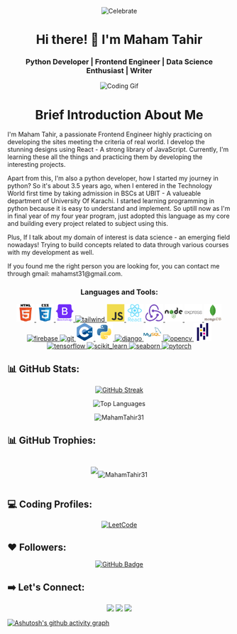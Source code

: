 <p align="center">
  <img src="https://www.keepsolid.com/blog/wp-content/uploads/2018/12/giphy-article-top-tools-for-managers.gif" alt="Celebrate" width="600">
</p>

<h1 align="center">Hi there! 👋 I'm Maham Tahir</h1>     
<h3 align="center">Python Developer | Frontend Engineer | Data Science Enthusiast | Writer</h3>  

<p align="center">
  <img src="https://th.bing.com/th/id/R.2e7392bd69172cb64fb648d6a5abb830?rik=efZhR2aKJswCEg&pid=ImgRaw&r=0" alt="Coding Gif"  />
</p>
<h1 align="center">Brief Introduction About Me</h1>
</p> I'm Maham Tahir, a passionate Frontend Engineer highly practicing on developing the sites meeting the criteria of real world. I develop the stunning designs using React - A strong library of JavaScript. Currently, I'm learning these all the things and practicing them by developing the interesting projects.</p>
<p> Apart from this, I'm also a python developer, how I started my journey in python? So it's about 3.5 years ago, when I entered in the Technology World first time by taking admission in BSCs at UBIT - A valueable department of University Of Karachi. I started learning programming in python because it is easy to understand and implement. So uptill now as I'm in final year of my four year program, just adopted this language as my core and building every project related to subject using this.</p>
<p>Plus, If I talk about my domain of interest is data science - an emerging field nowadays! Trying to build concepts related to data through various courses with my development as well.</p>
<p>If you found me the right person you are looking for, you can contact me through gmail: mahamst31@gmail.com.</p>


<h3 align="center">Languages and Tools:</h3>
<p align="center"> <a href="https://www.w3.org/html/" target="_blank" rel="noreferrer"> <img src="https://raw.githubusercontent.com/devicons/devicon/master/icons/html5/html5-original-wordmark.svg" alt="html5" width="40" height="40"/> </a><a href="https://www.w3schools.com/css/" target="_blank" rel="noreferrer"> <img src="https://raw.githubusercontent.com/devicons/devicon/master/icons/css3/css3-original-wordmark.svg" alt="css3" width="40" height="40"/> </a> <a href="https://getbootstrap.com" target="_blank" rel="noreferrer"> <img src="https://raw.githubusercontent.com/devicons/devicon/master/icons/bootstrap/bootstrap-plain-wordmark.svg" alt="bootstrap" width="40" height="40"/> </a> <a href="https://tailwindcss.com/" target="_blank" rel="noreferrer"> <img src="https://www.vectorlogo.zone/logos/tailwindcss/tailwindcss-icon.svg" alt="tailwind" width="40" height="40"/> </a> <a href="https://developer.mozilla.org/en-US/docs/Web/JavaScript" target="_blank" rel="noreferrer"> <img src="https://raw.githubusercontent.com/devicons/devicon/master/icons/javascript/javascript-original.svg" alt="javascript" width="40" height="40"/> </a><a href="https://reactjs.org/" target="_blank" rel="noreferrer"> <img src="https://raw.githubusercontent.com/devicons/devicon/master/icons/react/react-original-wordmark.svg" alt="react" width="40" height="40"/> </a> <a href="https://redux.js.org" target="_blank" rel="noreferrer"> <img src="https://raw.githubusercontent.com/devicons/devicon/master/icons/redux/redux-original.svg" alt="redux" width="40" height="40"/> </a><a href="https://nodejs.org" target="_blank" rel="noreferrer"> <img src="https://raw.githubusercontent.com/devicons/devicon/master/icons/nodejs/nodejs-original-wordmark.svg" alt="nodejs" width="40" height="40"/> </a> <a href="https://expressjs.com" target="_blank" rel="noreferrer"> <img src="https://raw.githubusercontent.com/devicons/devicon/master/icons/express/express-original-wordmark.svg" alt="express" width="40" height="40"/> </a><a href="https://www.mongodb.com/" target="_blank" rel="noreferrer"> <img src="https://raw.githubusercontent.com/devicons/devicon/master/icons/mongodb/mongodb-original-wordmark.svg" alt="mongodb" width="40" height="40"/> </a> <a href="https://firebase.google.com/" target="_blank" rel="noreferrer"> <img src="https://www.vectorlogo.zone/logos/firebase/firebase-icon.svg" alt="firebase" width="40" height="40"/> </a> <a href="https://git-scm.com/" target="_blank" rel="noreferrer"> <img src="https://www.vectorlogo.zone/logos/git-scm/git-scm-icon.svg" alt="git" width="40" height="40"/> </a> <a href="https://www.w3schools.com/cpp/" target="_blank" rel="noreferrer"> <img src="https://raw.githubusercontent.com/devicons/devicon/master/icons/cplusplus/cplusplus-original.svg" alt="cplusplus" width="40" height="40"/> </a> <a href="https://www.python.org" target="_blank" rel="noreferrer"> <img src="https://raw.githubusercontent.com/devicons/devicon/master/icons/python/python-original.svg" alt="python" width="40" height="40"/> </a> <a href="https://www.djangoproject.com/" target="_blank" rel="noreferrer"> <img src="https://cdn.worldvectorlogo.com/logos/django.svg" alt="django" width="40" height="40"/> </a> <a href="https://www.mysql.com/" target="_blank" rel="noreferrer"> <img src="https://raw.githubusercontent.com/devicons/devicon/master/icons/mysql/mysql-original-wordmark.svg" alt="mysql" width="40" height="40"/> </a> <a href="https://opencv.org/" target="_blank" rel="noreferrer"> <img src="https://www.vectorlogo.zone/logos/opencv/opencv-icon.svg" alt="opencv" width="40" height="40"/> </a> <a href="https://pandas.pydata.org/" target="_blank" rel="noreferrer"> <img src="https://raw.githubusercontent.com/devicons/devicon/2ae2a900d2f041da66e950e4d48052658d850630/icons/pandas/pandas-original.svg" alt="pandas" width="40" height="40"/> </a> <a href="https://www.tensorflow.org" target="_blank" rel="noreferrer"> <img src="https://www.vectorlogo.zone/logos/tensorflow/tensorflow-icon.svg" alt="tensorflow" width="40" height="40"/> </a> <a href="https://scikit-learn.org/" target="_blank" rel="noreferrer"> <img src="https://upload.wikimedia.org/wikipedia/commons/0/05/Scikit_learn_logo_small.svg" alt="scikit_learn" width="40" height="40"/> </a> <a href="https://seaborn.pydata.org/" target="_blank" rel="noreferrer"> <img src="https://seaborn.pydata.org/_images/logo-mark-lightbg.svg" alt="seaborn" width="40" height="40"/> </a><a href="https://pytorch.org/" target="_blank" rel="noreferrer"> <img src="https://www.vectorlogo.zone/logos/pytorch/pytorch-icon.svg" alt="pytorch" width="40" height="40"/> </a></p>


## 📊 GitHub Stats:
<p align="center">
<a href="https://git.io/streak-stats"><img src="https://github-readme-streak-stats.herokuapp.com?user=MahamTahir31&theme=midnight-purple&hide_border=true&border_radius=4.9" alt="GitHub Streak" /></a>
</p>

<p align="center">
    <img src="https://github-readme-stats.vercel.app/api/top-langs/?username=MahamTahir31&theme=midnight-purple&hide_border=true&border_radius=4.9r=true&include_all_commits=true&count_private=true&layout=compact&bg_color=000000" alt="Top Languages" />
</p>

<p align="center">
  <img src="https://github-readme-stats.vercel.app/api?username=MahamTahir31&show_icons=true&locale=en&theme=midnight-purple&hide_border=true&border_radius=4.9" alt="MahamTahir31 " />
</p>

## 📊 GitHub Trophies:
<div style="display: flex; justify-content: center; align-items: center;">
    <div> 
        <img src="https://github-profile-trophy.vercel.app/?username=MahamTahir31&theme=onedark&no-frame=false&no-bg=false&margin-w=4" />
    </div>
    <div>
      <br>
        <p align="left">
            <img src="https://komarev.com/ghpvc/?username=MahamTahir31&label=Profile%20views&color=0e75b6&style=flat" alt="MahamTahir31" />
        </p>
    </div>
</div>

## 💻 Coding Profiles:

<p align="center">  
  <a href="https://leetcode.com/Maham31/">
    <img src="https://img.shields.io/badge/LeetCode-000000?style=for-the-badge&logo=LeetCode&logoColor=#d16c06" alt="LeetCode">
  </a>
</p>


## ❤ Followers:
<div align= "center">
<a href="https://github.com/MahamTahir31?tab=followers"><img src="https://img.shields.io/github/followers/MahamTahir31?label=Followers&style=social" alt="GitHub Badge"></a>
</div>

## ➡️ Let's Connect:

<div align="center">
<a href = "https://linkedin.com/in/maham_tahir31"><img src="https://img.icons8.com/fluent/48/000000/linkedin.png"/></a>
<a href = "https://www.instagram.com/poetrybymahamtahir?igsh=MWhldDJoYnBsdWUyYg=="><img src="https://img.icons8.com/fluent/48/000000/instagram-new.png"/></a>
<a href = "https://www.facebook.com/profile.php?id=61551657878159&mibextid=ZbWKwL"><img src="https://img.icons8.com/fluency/48/null/facebook-new.png"/></a>

</div>

[![Ashutosh's github activity graph](https://github-readme-activity-graph.vercel.app/graph?username=MahamTahir31&bg_color=20222e&color=4e96ff&line=0083ff&point=ffffff&area=true&hide_border=true)](https://github.com/ashutosh00710/github-readme-activity-graph)


